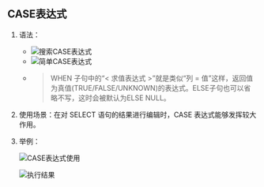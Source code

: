## CASE表达式

1. 语法：

   + ![搜索CASE表达式](http://ww3.sinaimg.cn/large/006tNc79ly1g5s88msdpyj31660dkgnv.jpg)
   + ![简单CASE表达式](http://ww2.sinaimg.cn/large/006tNc79ly1g5s8ahlrmmj310q0dmq56.jpg)
   + > WHEN 子句中的“< 求值表达式 >”就是类似“列 = 值”这样，返回值为真值(TRUE/FALSE/UNKNOWN)的表达式。ELSE子句也可以省略不写，这时会被默认为ELSE NULL。

2. 使用场景：在对 SELECT 语句的结果进行编辑时，CASE 表达式能够发挥较大
   作用。

3. 举例：

   ![CASE表达式使用](http://ww1.sinaimg.cn/large/006tNc79ly1g5s8atia33j30zx0u046y.jpg)

   ![执行结果](http://ww1.sinaimg.cn/large/006tNc79ly1g5s8b7av7aj313e0fogom.jpg)

